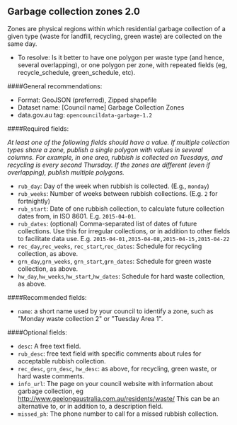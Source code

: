 ## Garbage collection zones 2.0

Zones are physical regions within which residential garbage collection of a given type (waste for landfill, recycling, green waste) are collected on the same day.

* To resolve: Is it better to have one polygon per waste type (and hence, several overlapping), or one polygon per zone, with repeated fields (eg, recycle_schedule, green_schedule, etc).

####General recommendations:

* Format: GeoJSON (preferred), Zipped shapefile
* Dataset name: [Council name] Garbage Collection Zones
* data.gov.au tag: `opencouncildata-garbage-1.2`

####Required fields:

*At least one of the following fields should have a value. If multiple collection types share a zone, publish a single polygon with values in several columns. For example, in one area, rubbish is collected on Tuesdays, and recycling is every second Thursday. If the zones are different (even if overlapping), publish multiple polygons.*

* `rub_day`: Day of the week when rubbish is collected. (E.g., `monday`)
* `rub_weeks`: Number of weeks between rubbish collections. (E.g. `2` for fortnightly)
* `rub_start`: Date of one rubbish collection, to calculate future collection dates from, in ISO 8601. E.g. `2015-04-01`.
* `rub_dates`: (optional) Comma-separated list of dates of future collections. Use this for irregular collections, or in addition to other fields to facilitate data use. E.g. `2015-04-01,2015-04-08,2015-04-15,2015-04-22`
* `rec_day`,`rec_weeks`, `rec_start`,`rec_dates`: Schedule for recycling collection, as above.
* `grn_day`,`grn_weeks`, `grn_start`,`grn_dates`: Schedule for green waste collection, as above.
* `hw_day`,`hw_weeks`,`hw_start`,`hw_dates`: Schedule for hard waste collection, as above.

####Recommended fields:

* `name`: a short name used by your council to identify a zone, such as "Monday waste collection 2" or "Tuesday Area 1".

####Optional fields:

* `desc`: A free text field.
* `rub_desc`: free text field with specific comments about rules for acceptable rubbish collection.
* `rec_desc`, `grn_desc`, `hw_desc`: as above, for recycling, green waste, or hard waste comments.
* `info_url`: The page on your council website with information about garbage collection, eg http://www.geelongaustralia.com.au/residents/waste/ This can be an alternative to, or in addition to, a description field.
* `missed_ph`: The phone number to call for a missed rubbish collection.
